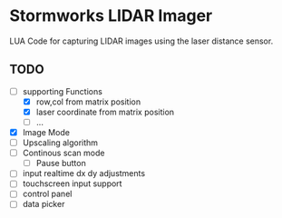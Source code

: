 # Stormworks LIDAR Imager
LUA Code for capturing LIDAR images using the laser distance sensor.

## TODO

- [ ] supporting Functions
    - [x] row,col from matrix position
    - [x] laser coordinate from matrix position
    - [ ] ...
- [x] Image Mode
- [ ]  Upscaling algorithm
- [ ] Continous scan mode
    - [ ] Pause button
- [ ] input realtime dx dy adjustments
- [ ] touchscreen input support
- [ ] control panel
- [ ] data picker